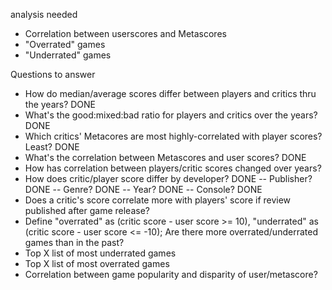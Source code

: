 analysis needed
- Correlation between userscores and Metascores
- "Overrated" games
- "Underrated" games


Questions to answer
- How do median/average scores differ between players and critics thru the years? DONE
- What's the good:mixed:bad ratio for players and critics over the years? DONE
- Which critics' Metacores are most highly-correlated with player scores? Least? DONE
- What's the correlation between Metascores and user scores? DONE
- How has correlation between players/critic scores changed over years?
- How does critic/player score differ by developer? DONE
-- Publisher? DONE
-- Genre? DONE
-- Year? DONE
-- Console? DONE
- Does a critic's score correlate more with players' score if review published after game release?
- Define "overrated" as (critic score - user score >= 10), "underrated" as (critic score - user score <= -10); Are there more overrated/underrated games than in the past?
- Top X list of most underrated games
- Top X list of most overrated games
- Correlation between game popularity and disparity of user/metascore?